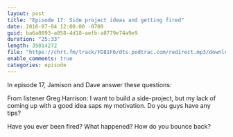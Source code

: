 ```yaml
---
layout: post
title: "Episode 17: Side project ideas and getting fired"
date: 2016-07-04 12:00:00 -0700
guid: ba6a0893-a058-4d18-aefb-a8779e74a9e9
duration: "25:33"
length: 35014272
file: "https://chrt.fm/track/FD81F6/dts.podtrac.com/redirect.mp3/download.softskills.audio/sse-017.mp3"
enable_comments: true
categories: episode
---
```






In episode 17, Jamison and  Dave answer these questions:

From listener Greg Harrison: I want to build a side-project, but my lack of coming up with a good idea saps my motivation. Do you guys have any tips?

Have you ever been fired? What happened? How do you bounce back?



